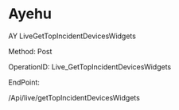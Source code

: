 #     Ayehu


AY LiveGetTopIncidentDevicesWidgets

Method: Post

OperationID: Live_GetTopIncidentDevicesWidgets

EndPoint:

/Api/live/getTopIncidentDevicesWidgets
